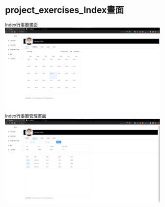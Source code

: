 # project_exercises_Index畫面
Index行事曆畫面
![image](https://github.com/LifanC/project_exercises_document/blob/master/1index行事曆.png)
Index行事曆管理畫面
![image](https://github.com/LifanC/project_exercises_document/blob/master/2index行事曆管理.png)
